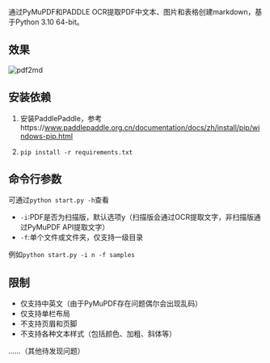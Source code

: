 通过PyMuPDF和PADDLE OCR提取PDF中文本、图片和表格创建markdown，基于Python 3.10 64-bit。

## 效果
![pdf2md](https://cdn.staticaly.com/gh/lxulxu/MarkdownPic@main/20221124/pdf2md.6lesgfxtb6c0.webp)

## 安装依赖
1. 安装PaddlePaddle，参考https://www.paddlepaddle.org.cn/documentation/docs/zh/install/pip/windows-pip.html

2. `pip install -r requirements.txt`

## 命令行参数

可通过`python start.py -h`查看

- `-i`:PDF是否为扫描版，默认选项y（扫描版会通过OCR提取文字，非扫描版通过PyMuPDF API提取文字）
- `-f`:单个文件或文件夹，仅支持一级目录

例如`python start.py -i n -f samples`

## 限制
- 仅支持中英文（由于PyMuPDF存在问题偶尔会出现乱码）
- 仅支持单栏布局
- 不支持页眉和页脚
- 不支持各种文本样式（包括颜色、加粗、斜体等）

……（其他待发现问题）

